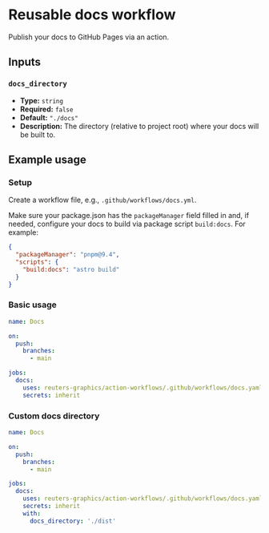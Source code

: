 # Reusable docs workflow

Publish your docs to GitHub Pages via an action.

## Inputs

### `docs_directory`
- **Type:** `string`
- **Required:** `false`
- **Default:** `"./docs"`
- **Description:** The directory (relative to project root) where your docs will be built to.


## Example usage

### Setup

Create a workflow file, e.g., `.github/workflows/docs.yml`.

Make sure your package.json has the `packageManager` field filled in and, if needed, configure your docs to build via package script `build:docs`. For example:

```json
{
  "packageManager": "pnpm@9.4",
  "scripts": {
    "build:docs": "astro build"
  }
}
```

### Basic usage

```yaml
name: Docs

on:
  push:
    branches:
      - main

jobs:
  docs:
    uses: reuters-graphics/action-workflows/.github/workflows/docs.yaml@main
    secrets: inherit
```

### Custom docs directory

```yaml
name: Docs

on:
  push:
    branches:
      - main

jobs:
  docs:
    uses: reuters-graphics/action-workflows/.github/workflows/docs.yaml@main
    secrets: inherit
    with:
      docs_directory: './dist'
```
